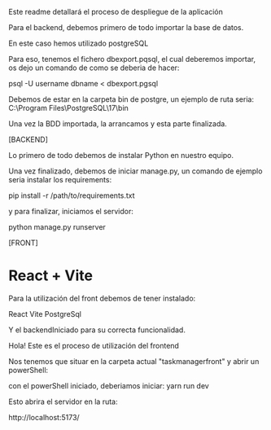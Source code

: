 Este readme detallará el proceso de despliegue de la aplicación

Para el backend, debemos primero de todo importar la base de datos.

En este caso hemos utilizado postgreSQL



Para eso, tenemos el fichero dbexport.pqsql, el cual deberemos importar, os dejo un comando de como se deberia de hacer:

psql -U username dbname < dbexport.pgsql


Debemos de estar en la carpeta bin de postgre, un ejemplo de ruta seria: C:\Program Files\PostgreSQL\17\bin

Una vez la BDD importada, la arrancamos y esta parte finalizada.


[BACKEND]

Lo primero de todo debemos de instalar Python en nuestro equipo.

Una vez finalizado, debemos de iniciar manage.py, un comando de ejemplo seria instalar los requirements:

pip install -r /path/to/requirements.txt

y para finalizar, iniciamos el servidor:

python manage.py runserver


[FRONT]

# React + Vite

Para la utilización del front debemos de tener instalado:

React
Vite
PostgreSql

Y el backendIniciado para su correcta funcionalidad.


Hola! Este es el proceso de utilización del frontend

Nos tenemos que situar en la carpeta actual "taskmanagerfront" y abrir un powerShell:

con el powerShell iniciado, deberiamos iniciar: yarn run dev

Esto abrira el servidor en la ruta:

http://localhost:5173/